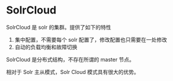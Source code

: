 # SolrCloud

SolrCloud 是 solr 的集群。提供了如下的特性

1. 集中配置，不需要每个 solr 配置了，修改配置也只需要在一处修改
2. 自动的负载均衡和故障切换

SolrCloud 是分布式结构，不存在所谓的 master 节点。

相对于 Solr 主从模式，Solr Cloud 模式具有很大的优势。

